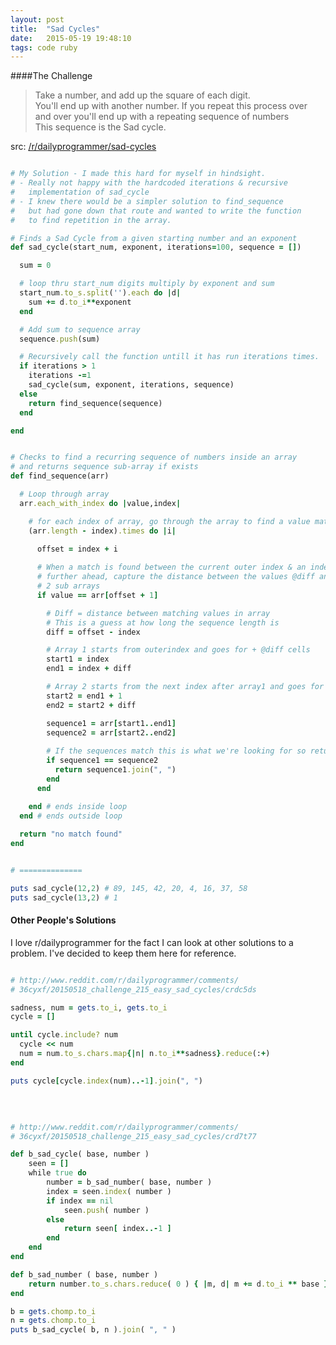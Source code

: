 ```yaml
---
layout: post
title:  "Sad Cycles"
date:   2015-05-19 19:48:10
tags: code ruby
---
```



####The Challenge

> Take a number, and add up the square of each digit.   
  You'll end up with another number. If you repeat this process over  
  and over you'll end up with a repeating sequence of numbers  
  This sequence is the Sad cycle.  

src: [/r/dailyprogrammer/sad-cycles][src]


~~~ ruby

# My Solution - I made this hard for myself in hindsight.
# - Really not happy with the hardcoded iterations & recursive
#   implementation of sad_cycle
# - I knew there would be a simpler solution to find_sequence
#   but had gone down that route and wanted to write the function
#   to find repetition in the array.

# Finds a Sad Cycle from a given starting number and an exponent
def sad_cycle(start_num, exponent, iterations=100, sequence = [])

  sum = 0

  # loop thru start_num digits multiply by exponent and sum
  start_num.to_s.split('').each do |d| 
    sum += d.to_i**exponent  
  end

  # Add sum to sequence array
  sequence.push(sum)

  # Recursively call the function untill it has run iterations times.
  if iterations > 1
    iterations -=1
    sad_cycle(sum, exponent, iterations, sequence)
  else
    return find_sequence(sequence)
  end

end


# Checks to find a recurring sequence of numbers inside an array
# and returns sequence sub-array if exists
def find_sequence(arr)

  # Loop through array
  arr.each_with_index do |value,index|

    # for each index of array, go through the array to find a value match
    (arr.length - index).times do |i|
      
      offset = index + i

      # When a match is found between the current outer index & an index 
      # further ahead, capture the distance between the values @diff and compare
      # 2 sub arrays
      if value == arr[offset + 1]

        # Diff = distance between matching values in array
        # This is a guess at how long the sequence length is
        diff = offset - index

        # Array 1 starts from outerindex and goes for + @diff cells
        start1 = index
        end1 = index + diff

        # Array 2 starts from the next index after array1 and goes for + @diff cells
        start2 = end1 + 1
        end2 = start2 + diff

        sequence1 = arr[start1..end1]
        sequence2 = arr[start2..end2]
        
        # If the sequences match this is what we're looking for so return it
        if sequence1 == sequence2
          return sequence1.join(", ")
        end
      end

    end # ends inside loop
  end # ends outside loop
  
  return "no match found"
end


# ==============

puts sad_cycle(12,2) # 89, 145, 42, 20, 4, 16, 37, 58
puts sad_cycle(13,2) # 1


~~~

#### Other People's Solutions
I love r/dailyprogrammer for the fact I can look at other solutions to a problem. I've decided to keep them here for reference.

~~~ruby

# http://www.reddit.com/r/dailyprogrammer/comments/
# 36cyxf/20150518_challenge_215_easy_sad_cycles/crdc5ds

sadness, num = gets.to_i, gets.to_i
cycle = []

until cycle.include? num
  cycle << num
  num = num.to_s.chars.map{|n| n.to_i**sadness}.reduce(:+)
end

puts cycle[cycle.index(num)..-1].join(", ")

~~~

&nbsp;

~~~ruby

# http://www.reddit.com/r/dailyprogrammer/comments/
# 36cyxf/20150518_challenge_215_easy_sad_cycles/crd7t77

def b_sad_cycle( base, number )
    seen = []
    while true do
        number = b_sad_number( base, number )
        index = seen.index( number )
        if index == nil
            seen.push( number )
        else
            return seen[ index..-1 ]
        end
    end
end

def b_sad_number ( base, number )
    return number.to_s.chars.reduce( 0 ) { |m, d| m += d.to_i ** base }
end

b = gets.chomp.to_i
n = gets.chomp.to_i
puts b_sad_cycle( b, n ).join( ", " )

~~~

[src]: http://www.reddit.com/r/dailyprogrammer/comments/36cyxf/20150518_challenge_215_easy_sad_cycles/